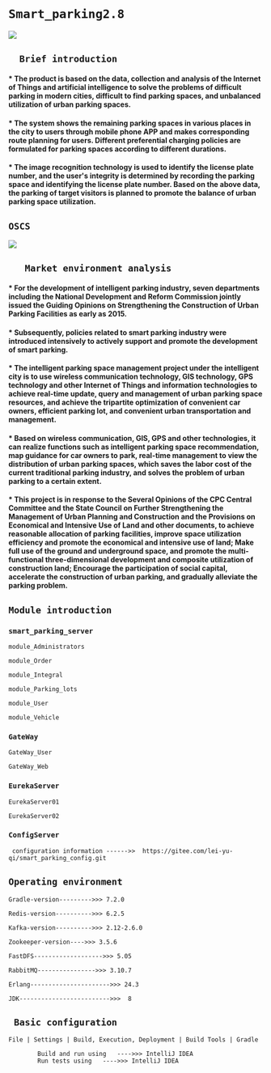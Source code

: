 # `Smart_parking2.8`

<a href="https://www.oscs1024.com/project/oscs/993302761/Smart_parking2.0?ref=badge_small" alt="OSCS Status"><img src="https://www.oscs1024.com/platform/badge/993302761/Smart_parking2.0.svg?size=small"/></a>


##  	`   Brief introduction   `

####   	* The product is based on the data, collection and analysis of the Internet of Things and artificial intelligence to solve the problems of difficult parking in modern cities, difficult to find parking spaces, and unbalanced utilization of urban parking spaces.


####   * The system shows the remaining parking spaces in various places in the city to users through mobile phone APP and makes corresponding route planning for users. Different preferential charging policies are formulated for parking spaces according to different durations.


####   	* The image recognition technology is used to identify the license plate number, and the user's integrity is determined by recording the parking space and identifying the license plate number. Based on the above data, the parking of target visitors is planned to promote the balance of urban parking space utilization.  




## `OSCS`

<a href="https://www.oscs1024.com/project/oscs/993302761/Smart_parking2.0?ref=badge_large" alt="OSCS Status"><img src="https://www.oscs1024.com/platform/badge/993302761/Smart_parking2.0.svg?size=large"/></a>



##  `	 Market environment analysis    `

####  	* For the development of intelligent parking industry, seven departments including the National Development and Reform Commission jointly issued the Guiding Opinions on Strengthening the Construction of Urban Parking Facilities as early as 2015.

####  	* Subsequently, policies related to smart parking industry were introduced intensively to actively support and promote the development of smart parking.



####  	* The intelligent parking space management project under the intelligent city is to use wireless communication technology, GIS technology, GPS technology and other Internet of Things and information technologies to achieve real-time update, query and management of urban parking space resources, and achieve the tripartite optimization of convenient car owners, efficient parking lot, and convenient urban transportation and management.


####  	* Based on wireless communication, GIS, GPS and other technologies, it can realize functions such as intelligent parking space recommendation, map guidance for car owners to park, real-time management to view the distribution of urban parking spaces, which saves the labor cost of the current traditional parking industry, and solves the problem of urban parking to a certain extent.


####  	* This project is in response to the Several Opinions of the CPC Central Committee and the State Council on Further Strengthening the Management of Urban Planning and Construction and the Provisions on Economical and Intensive Use of Land and other documents, to achieve reasonable allocation of parking facilities, improve space utilization efficiency and promote the economical and intensive use of land; Make full use of the ground and underground space, and promote the multi-functional three-dimensional development and composite utilization of construction land; Encourage the participation of social capital, accelerate the construction of urban parking, and gradually alleviate the parking problem.

##  ` Module introduction `

###  `smart_parking_server`
	
 
	module_Administrators   

	module_Order	           
	
	module_Integral	          

	module_Parking_lots     

	module_User                

	module_Vehicle           

###  `GateWay  `

	GateWay_User

	GateWay_Web

###  `EurekaServer`


	EurekaServer01

	EurekaServer02


### `ConfigServer`

	 configuration information ------>>  https://gitee.com/lei-yu-qi/smart_parking_config.git
		


## ` Operating environment `

	Gradle-version--------->>> 7.2.0

	Redis-version---------->>> 6.2.5

	Kafka-version---------->>> 2.12-2.6.0

	Zookeeper-version---->>> 3.5.6

	FastDFS------------------->>> 5.05
	
	RabbitMQ---------------->>> 3.10.7
	
	Erlang---------------------->>> 24.3
	
	JDK------------------------->>>  8
	

## `  Basic configuration  `

	File | Settings | Build, Execution, Deployment | Build Tools | Gradle  
	
			Build and run using   ---->>> IntelliJ IDEA
			Run tests using   ---->>> IntelliJ IDEA
